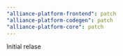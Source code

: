```yaml
---
"alliance-platform-frontend": patch
"alliance-platform-codegen": patch
"alliance-platform-core": patch
---
```


Initial relase
